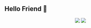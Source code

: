 ## Hello Friend 🤖 ##

<div align="center">
  <img src="https://github-readme-stats.vercel.app/api?username=pedrohilan&theme=dark" />
  <img src="https://github-readme-stats.vercel.app/api/top-langs/?username=pedrohilan&theme=dark&layout=compact" />
</div>

<!--
**pedrohilan/pedrohilan** is a ✨ _special_ ✨ repository because its `README.md` (this file) appears on your GitHub profile.

Here are some ideas to get you started:

- 🔭 I’m currently working on ...
- 🌱 I’m currently learning ...
- 👯 I’m looking to collaborate on ...
- 🤔 I’m looking for help with ...
- 💬 Ask me about ...
- 📫 How to reach me: ...
- 😄 Pronouns: ...
- ⚡ Fun fact: ...
-->
